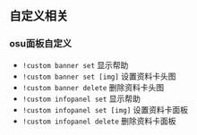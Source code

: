 ## 自定义相关

### osu面板自定义
* `!custom banner set` 显示帮助
* `!custom banner set [img]` 设置资料卡头图
* `!custom banner delete` 删除资料卡头图
* `!custom infopanel set` 显示帮助
* `!custom infopanel set [img]` 设置资料卡面板
* `!custom infopanel delete` 删除资料卡面板